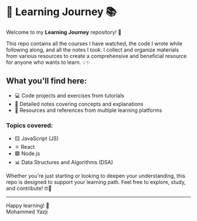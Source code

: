 # 🚀 Learning Journey 📚

Welcome to my **Learning Journey** repository! 🎉

This repo contains all the courses I have watched, the code I wrote while following along, and all the notes I took. I collect and organize materials from various resources to create a comprehensive and beneficial resource for anyone who wants to learn. 💡✨

## What you'll find here:

- 💻 Code projects and exercises from tutorials
- 📝 Detailed notes covering concepts and explanations
- 🔗 Resources and references from multiple learning platforms

### Topics covered:

- 🟨 JavaScript (JS)
- ⚛️ React
- 🟩 Node.js
- 📊 Data Structures and Algorithms (DSA)

Whether you're just starting or looking to deepen your understanding, this repo is designed to support your learning path. Feel free to explore, study, and contribute! 🤓🙌

---

Happy learning! 🎯  
Mohammed Yazji
